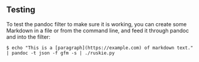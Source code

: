 ## Testing

To test the pandoc filter to make sure it is working, you can 
create some Markdown in a file or from the command line, and feed it
through pandoc and into the filter:

```
$ echo "This is a [paragraph](https://example.com) of markdown text." | pandoc -t json -f gfm -s | ./ruskie.py
```






